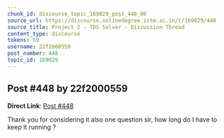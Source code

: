 ```yaml
---
chunk_id: discourse_topic_169029_post_448_00
source_url: https://discourse.onlinedegree.iitm.ac.in/t/169029/448
source_title: Project 2 - TDS Solver - Discussion Thread
content_type: discourse
tokens: 59
username: 22f2000559
post_number: 448
topic_id: 169029
---
```


## Post #448 by 22f2000559

**Direct Link**: [Post #448](https://discourse.onlinedegree.iitm.ac.in/t/169029/448)

Thank you for considering it also one question sir, how long do I have to keep it running ?
